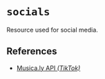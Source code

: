 # `socials`

Resource used for social media.


## References

  - [Musica.ly API _(TikTok)_](https://medium.com/@szdc/reverse-engineering-the-musical-ly-api-662331008eb3)
